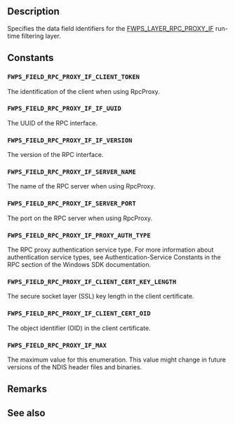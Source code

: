 ## Description

Specifies the data field identifiers for the [FWPS_LAYER_RPC_PROXY_IF](https://learn.microsoft.com/windows/win32/api/fwpsu/ne-fwpsu-fwps_builtin_layers) run-time filtering layer.

## Constants

### `FWPS_FIELD_RPC_PROXY_IF_CLIENT_TOKEN`

The identification of the client when using RpcProxy.

### `FWPS_FIELD_RPC_PROXY_IF_IF_UUID`

The UUID of the RPC interface.

### `FWPS_FIELD_RPC_PROXY_IF_IF_VERSION`

The version of the RPC interface.

### `FWPS_FIELD_RPC_PROXY_IF_SERVER_NAME`

The name of the RPC server when using RpcProxy.

### `FWPS_FIELD_RPC_PROXY_IF_SERVER_PORT`

The port on the RPC server when using RpcProxy.

### `FWPS_FIELD_RPC_PROXY_IF_PROXY_AUTH_TYPE`

The RPC proxy authentication service type. For more information about authentication service
types, see Authentication-Service Constants in the RPC section of the Windows SDK documentation.

### `FWPS_FIELD_RPC_PROXY_IF_CLIENT_CERT_KEY_LENGTH`

The secure socket layer (SSL) key length in the client certificate.

### `FWPS_FIELD_RPC_PROXY_IF_CLIENT_CERT_OID`

The object identifier (OID) in the client certificate.

### `FWPS_FIELD_RPC_PROXY_IF_MAX`

The maximum value for this enumeration. This value might change in future versions of the NDIS
header files and binaries.

## Remarks

## See also